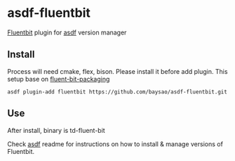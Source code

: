 # asdf-fluentbit

[Fluentbit](https://fluentbit.io/) plugin for [asdf](https://github.com/asdf-vm/asdf) version manager

## Install
Process will need cmake, flex, bison. Please install it before add plugin.
This setup base on [fluent-bit-packaging](https://github.com/fluent/fluent-bit-packaging/blob/master/distros/ubuntu/16.04/Dockerfile)

```
asdf plugin-add fluentbit https://github.com/baysao/asdf-fluentbit.git
```

## Use

After install, binary is td-fluent-bit

Check [asdf](https://github.com/asdf-vm/asdf) readme for instructions on how to install & manage versions of Fluentbit.
